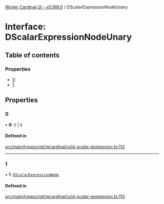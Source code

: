 [Winter Cardinal UI - v0.199.0](../index.md) / DScalarExpressionNodeUnary

# Interface: DScalarExpressionNodeUnary

## Table of contents

### Properties

- [0](DScalarExpressionNodeUnary.md#0)
- [1](DScalarExpressionNodeUnary.md#1)

## Properties

### 0

• **0**: ``5`` \| ``6``

#### Defined in

[src/main/typescript/wcardinal/ui/d-scalar-expression.ts:112](https://github.com/winter-cardinal/winter-cardinal-ui/blob/v0.199.0/src/main/typescript/wcardinal/ui/d-scalar-expression.ts#L112)

___

### 1

• **1**: [`DScalarExpressionNode`](../index.md#dscalarexpressionnode)

#### Defined in

[src/main/typescript/wcardinal/ui/d-scalar-expression.ts:113](https://github.com/winter-cardinal/winter-cardinal-ui/blob/v0.199.0/src/main/typescript/wcardinal/ui/d-scalar-expression.ts#L113)
